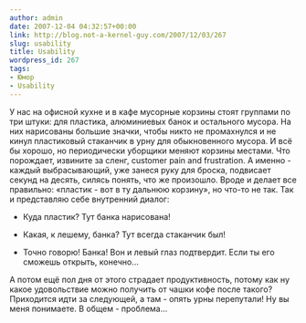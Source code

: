 ```yaml
---
author: admin
date: 2007-12-04 04:32:57+00:00
link: http://blog.not-a-kernel-guy.com/2007/12/03/267
slug: usability
title: Usability
wordpress_id: 267
tags:
- Юмор
- Usability
---
```


У нас на офисной кухне и в кафе мусорные корзины стоят группами по три штуки: для пластика, алюминиевых банок и остального мусора. На них нарисованы большие значки, чтобы никто не промахнулся и не кинул пластиковый стаканчик в урну для обыкновенного мусора. И всё бы хорошо, но периодически уборщики меняют корзины местами. Что порождает, извините за сленг, customer pain and frustration. А именно - каждый выбрасывающий, уже занеся руку для броска, подвисает секунд на десять, силясь понять, что же произошло. Вроде и делает все правильно: «пластик - вот в ту дальнюю корзину», но что-то не так. Так и представляю себе внутренний диалог:

- Куда пластик? Тут банка нарисована!

- Какая, к лешему, банка? Тут всегда стаканчик был!

- Точно говорю! Банка! Вон и левый глаз подтвердит. Если ты его сможешь открыть, конечно…

А потом ещё пол дня от этого страдает продуктивность, потому как ну какое удовольствие можно получить от чашки кофе после такого? Приходится идти за следующей, а там - опять урны перепутали! Ну вы меня понимаете. В общем - проблема…
